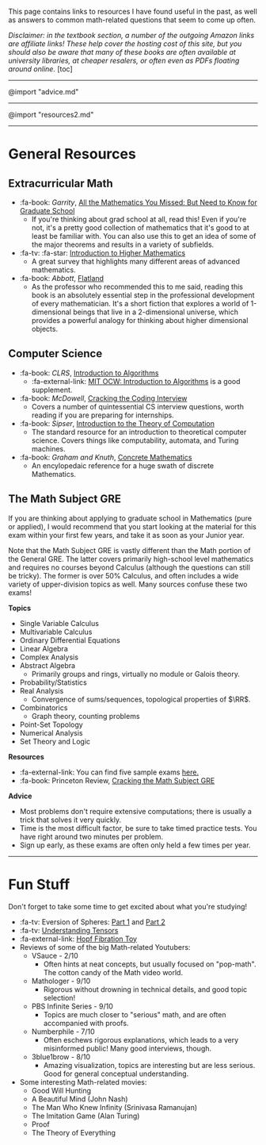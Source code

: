 This page contains links to resources I have found useful in the past, as well as answers to common math-related questions that seem to come up often.

_Disclaimer: in the textbook section, a number of the outgoing Amazon links are affiliate links! These help cover the hosting cost of this site, but you should also be aware that many of these books are often available at university libraries, at cheaper resalers, or often even as PDFs floating around online._
[toc]

---

@import "advice.md"

---

@import "resources2.md"

---

# General Resources

## Extracurricular Math
- :fa-book: _Garrity_, [All the Mathematics You Missed: But Need to Know for Graduate School](https://www.amazon.com/gp/product/0521797071/ref=as_li_tl?ie=UTF8&camp=1789&creative=9325&creativeASIN=0521797071&linkCode=as2&tag=dzackgarza-20&linkId=a599d541b5c474b2a50177e0cda4b379)<div id="garrity"></div>
	- If you're thinking about grad school at all, read this! Even if you're not, it's a pretty good collection of mathematics that it's good to at least be familiar with. You can also use this to get an idea of some of the major theorems and results in a variety of subfields.
- :fa-tv: :fa-star: [Introduction to Higher Mathematics](https://www.youtube.com/playlist?list=PLZzHxk_TPOStgPtqRZ6KzmkUQBQ8TSWVX)
	- A great survey that highlights many different areas of advanced mathematics.
- :fa-book: _Abbott_, [Flatland](https://www.amazon.com/gp/product/048627263X/ref=as_li_qf_asin_il_tl?ie=UTF8&tag=dzackgarza-20&creative=9325&linkCode=as2&creativeASIN=048627263X&linkId=1f5b4e9ec20ad3c1ebd5cd2af429be68)
	- As the professor who recommended this to me said, reading this book is an absolutely essential step in the professional development of every mathematician. It's a short fiction that explores a world of 1-dimensional beings that live in a 2-dimensional universe, which provides a powerful analogy for thinking about higher dimensional objects.

## Computer Science
- :fa-book: _CLRS_, [Introduction to Algorithms](https://www.amazon.com/gp/product/0262033844/ref=as_li_tl?ie=UTF8&camp=1789&creative=9325&creativeASIN=0262033844&linkCode=as2&tag=dzackgarza-20&linkId=f99bf4ce12d3ed422a41b841a3055d75)
	- :fa-external-link: [MIT OCW: Introduction to Algorithms](https://ocw.mit.edu/courses/electrical-engineering-and-computer-science/6-046j-introduction-to-algorithms-sma-5503-fall-2005/index.htm) is a good supplement.
- :fa-book: _McDowell_, [Cracking the Coding Interview](https://www.amazon.com/gp/product/0984782850/ref=as_li_tl?ie=UTF8&camp=1789&creative=9325&creativeASIN=0984782850&linkCode=as2&tag=dzackgarza-20&linkId=10277ceaad2b2e90ef6a1b321b555ffd)
	- Covers a number of quintessential CS interview questions, worth reading if you are preparing for internships.
- :fa-book: _Sipser_, [Introduction to the Theory of Computation](https://www.amazon.com/gp/product/8131525295/ref=as_li_qf_asin_il_tl?ie=UTF8&tag=dzackgarza-20&creative=9325&linkCode=as2&creativeASIN=8131525295&linkId=8b4d166a094b0d45b504ea7f4da63727)
	- The standard resource for an introduction to theoretical computer science. Covers things like computability, automata, and Turing machines.
- :fa-book: _Graham and Knuth_, [Concrete Mathematics](https://www.amazon.com/gp/product/0201558025/ref=as_li_qf_asin_il_tl?ie=UTF8&tag=dzackgarza-20&creative=9325&linkCode=as2&creativeASIN=0201558025&linkId=d0e1989fdcb7ee7be5595099a9267a00)
	- An encylopedaic reference for a huge swath of discrete Mathematics.

## The Math Subject GRE

If you are thinking about applying to graduate school in Mathematics (pure or applied), I would recommend that you start looking at the material for this exam within your first few years, and take it as soon as your Junior year.

Note that the Math Subject GRE is vastly different than the Math portion of the General GRE. The latter covers primarily high-school level mathematics and requires no courses beyond Calculus (although the questions can still be tricky). The former is over 50% Calculus, and often includes a wide variety of upper-division topics as well. Many sources confuse these two exams!

**Topics**
- Single Variable Calculus
- Multivariable Calculus
- Ordinary Differential Equations
- Linear Algebra
- Complex Analysis
- Abstract Algebra
	- Primarily groups and rings, virtually no module or Galois theory.
- Probability/Statistics
- Real Analysis
	- Convergence of sums/sequences, topological properties of $\RR$.
- Combinatorics
	- Graph theory, counting problems
- Point-Set Topology
- Numerical Analysis
- Set Theory and Logic

**Resources**
- :fa-external-link: You can find five sample exams [here.](http://www.math.ucla.edu/~iacoley/greprep.html)
- :fa-book: Princeton Review, [Cracking the Math Subject GRE](https://www.amazon.com/gp/product/0375429727/ref=as_li_qf_asin_il_tl?ie=UTF8&tag=dzackgarza-20&creative=9325&linkCode=as2&creativeASIN=0375429727&linkId=a8d125e03d8fa03bd5e41231a88252d1)

**Advice**
- Most problems don't require extensive computations; there is usually a trick that solves it very quickly.
- Time is the most difficult factor, be sure to take timed practice tests. You have right around two minutes per problem.
- Sign up early, as these exams are often only held a few times per year.

---

# Fun Stuff
Don't forget to take some time to get excited about what you're studying!

- :fa-tv: Eversion of Spheres: [Part 1](https://www.youtube.com/watch?v=sKqt6e7EcCs) and [Part 2](https://www.youtube.com/watch?v=x7d13SgqUXg)
- :fa-tv: [Understanding Tensors](https://www.youtube.com/watch?v=f5liqUk0ZTw)
- :fa-external-link: [Hopf Fibration Toy](http://philogb.github.io/page/hopf/)
- Reviews of some of the big Math-related Youtubers:
	- VSauce - 2/10
		- Often hints at neat concepts, but usually focused on "pop-math". The cotton candy of the Math video world.
	- Mathologer - 9/10
		- Rigorous without drowning in technical details, and good topic selection!
	- PBS Infinite Series - 9/10
		- Topics are much closer to "serious" math, and are often accompanied with proofs.
	- Numberphile - 7/10
		- Often eschews rigorous explanations, which leads to a very misinformed public! Many good interviews, though.
	- 3blue1brow - 8/10
		- Amazing visualization, topics are interesting but are less serious. Good for general conceptual understanding.
- Some interesting Math-related movies:
	- Good Will Hunting
	- A Beautiful Mind (John Nash)
	- The Man Who Knew Infinity (Srinivasa Ramanujan)
	- The Imitation Game (Alan Turing)
	- Proof
	- The Theory of Everything
